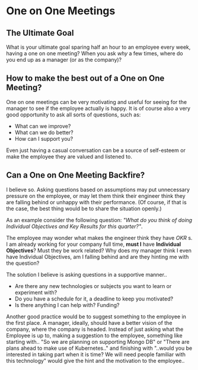 # One on One Meetings

## The Ultimate Goal
What is your ultimate goal sparing half an hour to an employee every week, having a one on one meeting? When you ask _why_ a few times, where do you end up as a manager (or as the company)?

## How to make the best out of a One on One Meeting?
One on one meetings can be very motivating and useful for seeing for the manager to see if the employee actually is happy. It is of course also a very good opportunity to ask all sorts of questions, such as:

- What can we improve?
- What can we do better?
- How can I support you?

Even just having a casual conversation can be a source of self-esteem or make the employee they are valued and listened to.  

## Can a One on One Meeting Backfire?
I believe so. Asking questions based on assumptions may put unnecessary pressure on the employee, or may let them think their engineer think they are falling behind or unhappy with their performance. (Of course, if that is the case, the best thing would be to share the situation openly.) 

As an example consider the following question: _"What do you think of doing Individual Objectives and Key Results for this quarter?"_. 

The employee may wonder what makes the engineer think they have _OKR_ s. I am already working for your company full time, __must I__ have __Individual Objectives__? Must they be work related? Why does my manager think I even have Individual Objectives, am I falling behind and are they hinting me with the question?

The solution I believe is asking questions in a supportive manner..

- Are there any new technologies or subjects you want to learn or experiment with?
- Do you have a schedule for it, a deadline to keep you motivated?
- Is there anything I can help with? Funding? 

Another good practice would be to suggest something to the employee in the first place. A manager, ideally, should have a better vision of the company, where the company is headed. Instead of just asking what the Employee is up to, making a suggestion to the employee, something like starting with.. "So we are planning on supporting Mongo DB" or "There are plans ahead to make use of Kubernetes.." and finishing with "..would you be interested in taking part when it is time? We will need people familiar with this technology" would give the hint and the motivation to the employee..